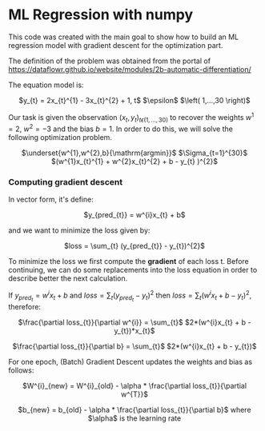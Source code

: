 # ML Regression with numpy

This code was created with the main goal to show how to build an ML regression model with gradient descent for the optimization part.

The definition of the problem was obtained from the portal of https://dataflowr.github.io/website/modules/2b-automatic-differentiation/

The equation model is: 

<p align="center">
$y_{t} = 2x_{t}^{1} - 3x_{t}^{2} + 1, t$ $\epsilon$ $\left( 1,...,30 \right)$
</p>

Our task is given the observation $\left( x_{t},y_{t} \right)_{t\epsilon(1,...,30)}$ to recover the weights $w^{1}=2$, $w^{2}=-3$ and the bias $b=1$. In order to do this, we will solve the following optimization problem. 

<p align="center">
$\underset{w^{1},w^{2},b}{\mathrm{argmin}}$ $\Sigma_{t=1}^{30}$ $(w^{1}x_{t}^{1} + w^{2}x_{t}^{2} + b - y_{t} )^{2}$
</p>

### Computing gradient descent

In vector form, it's define: 

<p align="center">
$y_{pred_{t}} = w^{i}x_{t} + b$
</p>

and we want to minimize the loss given by:

<p align="center">
$loss = \sum_{t} (y_{pred_{t}} - y_{t})^{2}$
</p>

To minimize the loss we first compute the **gradient** of each loss t. Before continuing, we can do some replacements into the loss equation in order to describe better the next calculation.

If $y_{pred_{t}} = w^{i}x_{t} + b$ and $loss = \sum_{t} (y_{pred_{t}} - y_{t})^{2}$ then $loss = \sum_{t} (w^{i}x_{t} + b - y_{t})^{2}$, therefore:

<p align="center">
$\frac{\partial loss_{t}}{\partial w^{i}} = \sum_{t}$ $2*(w^{i}x_{t} + b - y_{t})*x_{t}$
</p>

<p align="center">
$\frac{\partial loss_{t}}{\partial b} = \sum_{t}$ $2*(w^{i}x_{t} + b - y_{t})$
</p>


For one epoch, (Batch) Gradient Descent updates the weights and bias as follows:

<p align="center">
$W^{i}_{new} = W^{i}_{old} - \alpha * \frac{\partial loss_{t}}{\partial w^{T}}$
</p>

<p align="center">
$b_{new} = b_{old} - \alpha * \frac{\partial loss_{t}}{\partial b}$ where $\alpha$ is the learning rate
</p>






